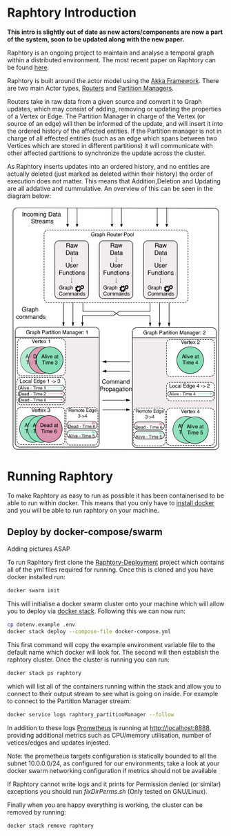# Raphtory Introduction
**This intro is slightly out of date as new actors/components are now a part of the system, soon to be updated along with the new paper.**

Raphtory is an ongoing project to maintain and analyse a temporal graph within a distributed environment. The most recent paper on Raphtory can be found [here](RaphtoryPaper.pdf).

Raphtory is built around the actor model using the [Akka Framework](http://akka.io/). There are two main Actor types, [Routers](cluster/src/main/scala/com.gwz.dockerexp/Actors/RaphtoryActors/RaphtoryRouter.scala) and [Partition Managers](cluster/src/main/scala/com.gwz.dockerexp/Actors/RaphtoryActors/PartitionManager.scala).

Routers take in raw data from a given source and convert it to Graph updates, which may consist of adding, removing or updating the properties of a Vertex or Edge. The Partition Manager in charge of the Vertex (or source of an edge) will then be informed of the update, and will insert it into the ordered history of the affected entities. If the Partition manager is not in charge of all effected entities (such as an edge which spans between two Vertices which are stored in different partitions) it will communicate with other affected partitions to synchronize the update across the cluster.

As Raphtory inserts updates into an ordered history, and no entities are actually deleted (just marked as deleted within their history) the order of execution does not matter. This means that Addition,Deletion and Updating are all addative and cummulative. An overview of this can be seen in the diagram below:

<p align="center">
  <img src="readmepics/raphtory.png" alt="Raphtory diagram"/>
</p>

# Running Raphtory
To make Raphtory as easy to run as possible it has been containerised to be able to run within docker. This means that you only have to [install docker](https://docs.docker.com/engine/installation/) and you will be able to run raphtory on your machine. 

## Deploy by docker-compose/swarm
Adding pictures ASAP

To run Raphtory first clone the [Raphtory-Deployment](https://github.com/miratepuffin/Raphtory-Deployment) project which contains all of the yml files required for running. Once this is cloned and you have docker installed run: 

```bash
docker swarm init  
``` 

This will initialise a docker swarm cluster onto your machine which will allow you to deploy via [docker stack](https://docs.docker.com/engine/reference/commandline/stack/). Following this we can now run: 

```bash
cp dotenv.example .env
docker stack deploy --compose-file docker-compose.yml
```
This first command will copy the example environment variable file to the default name which docker will look for. The second will then establish the raphtory cluster. Once the cluster is running you can run:

```bash
docker stack ps raphtory
```
which will list all of the containers running within the stack and allow you to connect to their output stream to see what is going on inside. For example to connect to the Partition Manager stream:

```bash
docker service logs raphtory_partitionManager --follow
```  
In addition to these logs [Prometheus](https://prometheus.io/docs/practices/instrumentation/) is running at [http://localhost:8888](http://localhost:8888), providing additional metrics such as CPU/memory utilisation, number of vetices/edges and updates injested. 

Note: the prometheus targets configuration is statically bounded to all the subnet 10.0.0.0/24, as configured for our environments, take a look at your docker swarm networking configuration if metrics should not be available

If Raphtory cannot write logs and it prints for Permission denied (or similar) exceptions you should run *fixDirPerms.sh* (Only tested on GNU/Linux).

Finally when you are happy everything is working, the cluster can be removed by running:

```bash
docker stack remove raphtory
```

